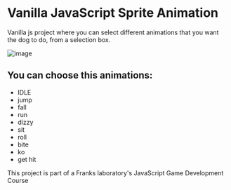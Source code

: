 # Vanilla JavaScript Sprite Animation

Vanilla js project where you can select different animations that you want the dog to do, from a selection box.

![image](https://user-images.githubusercontent.com/85702956/181963852-e75c4316-c606-45d7-aa3b-8890c9aa4e4f.png)


## You can choose this animations: 
- IDLE
- jump
- fall
- run
- dizzy
- sit
- roll
- bite
- ko
- get hit

This project is part of a Franks laboratory's JavaScript Game Development Course